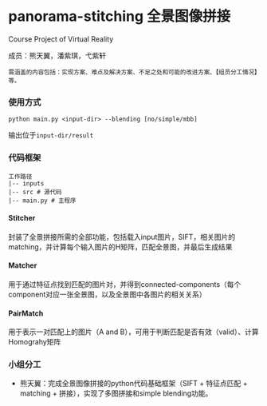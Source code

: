 # panorama-stitching 全景图像拼接

Course Project of Virtual Reality

成员：熊天翼，潘紫琪，弋紫轩

~~~
需涵盖的内容包括：实现方案、难点及解决方案、不足之处和可能的改进方案、【组员分工情况】等。
~~~

### 使用方式

~~~
python main.py <input-dir> --blending [no/simple/mbb]
~~~
输出位于`input-dir/result`

### 代码框架

~~~
工作路径
|-- inputs
|-- src # 源代码
|-- main.py # 主程序
~~~

#### Stitcher
封装了全景拼接所需的全部功能，包括载入input图片，SIFT，相关图片的matching，并计算每个输入图片的H矩阵，匹配全景图，并最后生成结果

#### Matcher
用于通过特征点找到匹配的图片对，并得到connected-components（每个component对应一张全景图，以及全景图中各图片的相关关系）

#### PairMatch
用于表示一对匹配上的图片（A and B），可用于判断匹配是否有效（valid）、计算Homograhy矩阵

### 小组分工
- 熊天翼：完成全景图像拼接的python代码基础框架（SIFT + 特征点匹配 + matching + 拼接），实现了多图拼接和simple blending功能。
